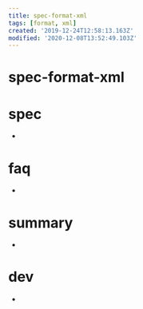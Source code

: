 ```yaml
---
title: spec-format-xml
tags: [format, xml]
created: '2019-12-24T12:58:13.163Z'
modified: '2020-12-08T13:52:49.103Z'
---
```


# spec-format-xml

# spec

- 

# faq

- 

# summary

- 

# dev

- 
